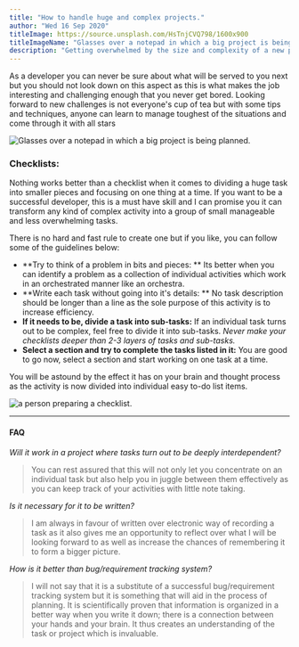 ```yaml
---
title: "How to handle huge and complex projects."
author: "Wed 16 Sep 2020"
titleImage: https://source.unsplash.com/HsTnjCVQ798/1600x900
titleImageName: "Glasses over a notepad in which a big project is being planned."
description: "Getting overwhelmed by the size and complexity of a new project or task cannot be avoided but there are some tips and techniques you can follow to manage that crushing brain fog."
---
```


As a developer you can never be sure about what will be served to you next but you should not look down on this aspect as this is what makes the job interesting and challenging enough that you never get bored. Looking forward to new challenges is not everyone's cup of tea but with some tips and techniques, anyone can learn to manage toughest of the situations and come through it with all stars

![Glasses over a notepad in which a big project is being planned.](https://source.unsplash.com/HsTnjCVQ798/1600x900)

### Checklists:

Nothing works better than a checklist when it comes to dividing a huge task into smaller pieces and focusing on one thing at a time. If you want to be a successful developer, this is a must have skill and I can promise you it can transform any kind of complex activity into a group of small manageable and  less overwhelming tasks.

There is no hard and fast rule to create one but if you like, you can follow some of the guidelines below:

- **Try to think of a problem in bits and pieces: ** Its better when you can identify a problem as a collection of individual activities which work in an orchestrated manner like an orchestra.
- **Write each task without going into it's details: ** No task description should be longer than a line as the sole purpose of this activity is to increase efficiency.
- **If it needs to be, divide a task into sub-tasks:**  If an individual task turns out to be complex, feel free to divide it into sub-tasks. *Never make your checklists deeper than 2-3 layers of tasks and sub-tasks.*
-  **Select a section and try to complete the tasks listed in it:**  You are good to go now, select a section and start working on one task at a time.

You will be astound by the effect it has on your brain and thought process as the activity is now divided into individual easy to-do list items.

![a person preparing a checklist.](https://source.unsplash.com/RLw-UC03Gwc/1600x900)

---

#### FAQ

*Will it work in a project where tasks turn out to be deeply interdependent?* 

> You can rest assured that this will not only let you concentrate on an individual task but also help you in juggle between them effectively as you can keep track of your activities with little note taking.

*Is it necessary for it to be written?*

> I am always in favour of written over electronic way of recording a task as it also gives me an opportunity to reflect over what I will be looking forward to as well as increase the chances of remembering it to form a bigger picture.

*How is it better than bug/requirement tracking system?*

> I will not say that it is a substitute of a successful bug/requirement tracking system but it is something that will aid in the process of planning. It is scientifically proven that information is organized in a better way when you write it down; there is a connection between your hands and your brain. It thus creates an understanding of the task or project which is invaluable. 